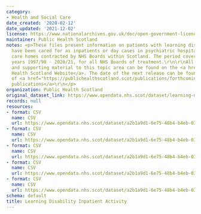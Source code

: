```yaml
---
category:
- Health and Social Care
date_created: '2020-02-12'
date_updated: '2021-12-02'
license: https://www.nationalarchives.gov.uk/doc/open-government-licence/version/3/
maintainer: Public Health Scotland
notes: <p>These files present information on patients with learning disabilities who
  have been cared for as inpatients or day cases in psychiatric hospitals and certain
  care homes contracted by NHS Boards within Scotland. The period covered is financial
  years 1997/98 - 2020/21, for all NHS Boards of treatment.\r\n\r\nAll publications
  and supporting material to this topic area can be found on the <a href="https://publichealthscotland.scot/publications/learning-disability-inpatient-activity/">Public
  Health Scotland Website</a>. The date of the next release can be found on our list
  of <a href="https://publichealthscotland.scot/publications/forthcoming-publications/">forthcoming
  publications</a>\r\n</p>
organization: Public Health Scotland
original_dataset_link: https://www.opendata.nhs.scot/dataset/learning-disability-inpatient-activity
records: null
resources:
- format: CSV
  name: CSV
  url: https://www.opendata.nhs.scot/dataset/a2b1a9d1-6e75-48b4-b4eb-038519870f53/resource/5df5775b-da6d-4e28-a293-4bf1fa27cdce/download/learning-disability-age-sex-2015-2020_with_historic.csv
- format: CSV
  name: CSV
  url: https://www.opendata.nhs.scot/dataset/a2b1a9d1-6e75-48b4-b4eb-038519870f53/resource/e359f032-3bee-4d42-a788-b2a54d15729b/download/learning-disability-deprivation-analysis-2015-2020_with_historic.csv
- format: CSV
  name: CSV
  url: https://www.opendata.nhs.scot/dataset/a2b1a9d1-6e75-48b4-b4eb-038519870f53/resource/eaa3af2b-9907-4db5-b765-d5fcf3c41cbc/download/learning-disability-health-board-analysis-2015-2020_with_historic.csv
- format: CSV
  name: CSV
  url: https://www.opendata.nhs.scot/dataset/a2b1a9d1-6e75-48b4-b4eb-038519870f53/resource/f38aa75c-4429-4a41-8eaa-2696c17b21cd/download/learning-disability-health-board-trends-1997-2020.csv
- format: CSV
  name: CSV
  url: https://www.opendata.nhs.scot/dataset/a2b1a9d1-6e75-48b4-b4eb-038519870f53/resource/629fa980-f2e1-4b82-bb1a-d10e909c6703/download/learning-disability-scotland-trends-1997-2020.csv
schema: default
title: Learning Disability Inpatient Activity
---
```

